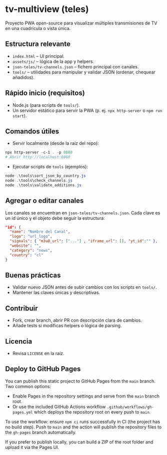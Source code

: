 # tv-multiview (teles)

Proyecto PWA open-source para visualizar múltiples transmisiones de TV en una cuadrícula o vista única.

## Estructura relevante

- `index.html` – UI principal.
- `assets/js/` – lógica de la app y helpers.
- `json-teles/tv-channels.json` – fichero principal con canales.
- `tools/` – utilidades para manipular y validar JSON (ordenar, chequear añadidos).

## Rápido inicio (requisitos)

- Node.js (para scripts de `tools/`).
- Un servidor estático para servir la PWA (p. ej. `npx http-server` o `npm run start`).

## Comandos útiles

- Servir localmente (desde la raíz del repo):

```powershell
npx http-server -c-1 . -p 8080
# Abrir http://localhost:8080
```

- Ejecutar scripts de `tools` (ejemplos):

```powershell
node .\tools\sort_json_by_country.js
node .\tools\check_channels.js
node .\tools\validate_additions.js
```

## Agregar o editar canales

Los canales se encuentran en `json-teles/tv-channels.json`. Cada clave es un id único y el objeto debe seguir la estructura:

```json
"id": {
  "name": "Nombre del Canal",
  "logo": "url_logo",
  "signals": { "m3u8_url": ["..."] , "iframe_url": [], "yt_id":"" },
  "website": "",
  "category": "news",
  "country": "cl"
}
```

## Buenas prácticas

- Validar nuevo JSON antes de subir cambios con los scripts en `tools/`.
- Mantener las claves únicas y descriptivas.

## Contribuir

- Fork, crear branch, abrir PR con descripción clara de cambios.
- Añade tests si modificas helpers o lógica de parsing.

## Licencia

- Revisa `LICENSE` en la raíz.

## Deploy to GitHub Pages

You can publish this static project to GitHub Pages from the `main` branch. Two common options:

- Enable Pages in the repository settings and serve from the `main` branch root.
- Or use the included GitHub Actions workflow `.github/workflows/gh-pages.yml` which deploys the repository root on every push to `main`.

To use the workflow: ensure `npm ci` runs successfully in CI (the project has no build step). Push to `main` and the action will publish the repository files to the `gh-pages` branch automatically.

If you prefer to publish locally, you can build a ZIP of the root folder and upload it via the Pages UI.
